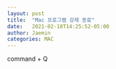 ```yaml
---
layout: post
title:  "Mac 프로그램 강제 종료"
date:   2021-02-18T14:25:52-05:00
author: Jaemin
categories: MAC
---
```


command + Q
